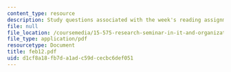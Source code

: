 ```yaml
---
content_type: resource
description: Study questions associated with the week's reading assignment.
file: null
file_location: /coursemedia/15-575-research-seminar-in-it-and-organizations-economic-perspectives-spring-2004/d1cf8a18fb7da1adc59dcecbc6def051_feb12.pdf
file_type: application/pdf
resourcetype: Document
title: feb12.pdf
uid: d1cf8a18-fb7d-a1ad-c59d-cecbc6def051
---
```

